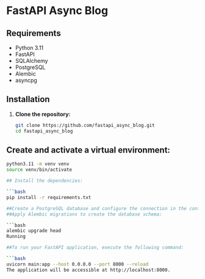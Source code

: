 # FastAPI Async Blog

## Requirements

- Python 3.11
- FastAPI
- SQLAlchemy
- PostgreSQL
- Alembic
- asyncpg

## Installation

1. **Clone the repository:**

   ```bash
   git clone https://github.com/fastapi_async_blog.git
   cd fastapi_async_blog

## Create and activate a virtual environment:

   ```bash
   python3.11 -m venv venv
   source venv/bin/activate

## Install the dependencies:

   ```bash
   pip install -r requirements.txt

##Create a PostgreSQL database and configure the connection in the config.py file.
##Apply Alembic migrations to create the database schema:

   ```bash
   alembic upgrade head
   Running

##To run your FastAPI application, execute the following command:

   ```bash
   uvicorn main:app --host 0.0.0.0 --port 8000 --reload
   The application will be accessible at http://localhost:8000.
